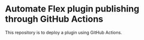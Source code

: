 # Automate Flex plugin publishing through GitHub Actions 

This repository is to deploy a plugin using GitHub Actions. 
